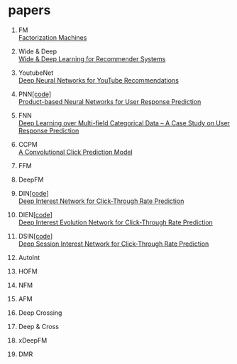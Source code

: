 # papers
1. FM  
[Factorization Machines](https://www.csie.ntu.edu.tw/~b97053/paper/Rendle2010FM.pdf)  

2. Wide & Deep  
[Wide & Deep Learning for Recommender Systems](https://arxiv.org/pdf/1606.07792.pdf)  

3. YoutubeNet  
[Deep Neural Networks for YouTube Recommendations](https://static.googleusercontent.com/media/research.google.com/en//pubs/archive/45530.pdf)  

4. PNN[[code]](https://github.com/Atomu2014/product-nets)  
[Product-based Neural Networks for User Response Prediction](https://arxiv.org/pdf/1611.00144.pdf)  

5. FNN  
[Deep Learning over Multi-field Categorical Data – A Case Study on User Response Prediction](https://arxiv.org/pdf/1601.02376.pdf)

6. CCPM  
[A Convolutional Click Prediction Model](https://dl.acm.org/doi/pdf/10.1145/2806416.2806603)  

7. FFM
8. DeepFM
9. DIN[[code]](https://github.com/zhougr1993/DeepInterestNetwork)  
[Deep Interest Network for Click-Through Rate Prediction](https://arxiv.org/pdf/1706.06978.pdf)

10. DIEN[[code]](https://github.com/mouna99/dien)  
[Deep Interest Evolution Network for Click-Through Rate Prediction](https://arxiv.org/pdf/1809.03672.pdf)  
  
11. DSIN[[code]](https://github.com/shenweichen/DSIN)  
[Deep Session Interest Network for Click-Through Rate Prediction](https://arxiv.org/pdf/1905.06482.pdf)  

12. AutoInt
13. HOFM
14. NFM
15. AFM
16. Deep Crossing
17. Deep & Cross
18. xDeepFM
19. DMR
